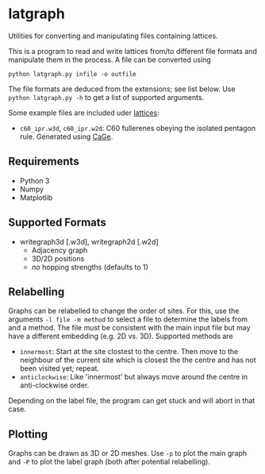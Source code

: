 # latgraph
Utilities for converting and manipulating files containing lattices.

This is a program to read and write lattices from/to different file formats and manipulate them in the process.
A file can be converted using
```Shell
python latgraph.py infile -o outfile
```
The file formats are deduced from the extensions; see list below.
Use `python latgraph.py -h` to get a list of supported arguments.

Some example files are included uder [lattices](lattices):
- ``c60_ipr.w3d``, ``c60_ipr.w2d``: C60 fullerenes obeying the isolated pentagon rule. Generated using [CaGe](https://caagt.ugent.be/CaGe/).

## Requirements
- Python 3
- Numpy
- Matplotlib

## Supported Formats
- writegraph3d [.w3d], writegraph2d [.w2d]
    - Adjacency graph
    - 3D/2D positions
    - *no* hopping strengths (defaults to 1)

## Relabelling
Graphs can be relabelled to change the order of sites.
For this, use the arguments ``-l file -m method`` to select a file to determine the labels from and a method.
The file must be consistent with the main input file but may have a different embedding (e.g. 2D vs. 3D).
Supported methods are
- ``innermost``: Start at the site clostest to the centre.
   Then move to the neighbour of the current site which is closest the the centre and has not been visited yet; repeat.
- ``anticlockwise``: Like 'innermost' but always move around the centre in anti-clockwise order.

Depending on the label file, the program can get stuck and will abort in that case.

## Plotting
Graphs can be drawn as 3D or 2D meshes.
Use ``-p`` to plot the main graph and ``-P`` to plot the label graph (both after potential relabelling).
